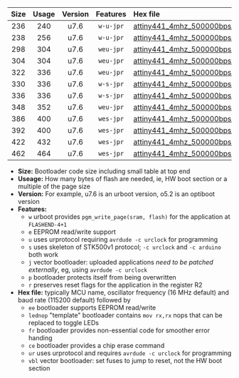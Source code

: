 |Size|Usage|Version|Features|Hex file|
|:-:|:-:|:-:|:-:|:--|
|236|240|u7.6|`w-u-jpr`|[attiny441_4mhz_500000bps_ur_vbl.hex](https://raw.githubusercontent.com/stefanrueger/urboot/main/bootloaders/attiny441/fcpu_4mhz/500000_bps/attiny441_4mhz_500000bps_ur_vbl.hex)|
|238|256|u7.6|`w-u-jpr`|[attiny441_4mhz_500000bps_lednop_ur_vbl.hex](https://raw.githubusercontent.com/stefanrueger/urboot/main/bootloaders/attiny441/fcpu_4mhz/500000_bps/attiny441_4mhz_500000bps_lednop_ur_vbl.hex)|
|298|304|u7.6|`weu-jpr`|[attiny441_4mhz_500000bps_ee_ur_vbl.hex](https://raw.githubusercontent.com/stefanrueger/urboot/main/bootloaders/attiny441/fcpu_4mhz/500000_bps/attiny441_4mhz_500000bps_ee_ur_vbl.hex)|
|304|304|u7.6|`weu-jpr`|[attiny441_4mhz_500000bps_ee_lednop_ur_vbl.hex](https://raw.githubusercontent.com/stefanrueger/urboot/main/bootloaders/attiny441/fcpu_4mhz/500000_bps/attiny441_4mhz_500000bps_ee_lednop_ur_vbl.hex)|
|322|336|u7.6|`weu-jpr`|[attiny441_4mhz_500000bps_ee_lednop_fr_ur_vbl.hex](https://raw.githubusercontent.com/stefanrueger/urboot/main/bootloaders/attiny441/fcpu_4mhz/500000_bps/attiny441_4mhz_500000bps_ee_lednop_fr_ur_vbl.hex)|
|330|336|u7.6|`w-s-jpr`|[attiny441_4mhz_500000bps_vbl.hex](https://raw.githubusercontent.com/stefanrueger/urboot/main/bootloaders/attiny441/fcpu_4mhz/500000_bps/attiny441_4mhz_500000bps_vbl.hex)|
|336|336|u7.6|`w-s-jpr`|[attiny441_4mhz_500000bps_lednop_vbl.hex](https://raw.githubusercontent.com/stefanrueger/urboot/main/bootloaders/attiny441/fcpu_4mhz/500000_bps/attiny441_4mhz_500000bps_lednop_vbl.hex)|
|348|352|u7.6|`weu-jpr`|[attiny441_4mhz_500000bps_ee_lednop_fr_ce_ur_vbl.hex](https://raw.githubusercontent.com/stefanrueger/urboot/main/bootloaders/attiny441/fcpu_4mhz/500000_bps/attiny441_4mhz_500000bps_ee_lednop_fr_ce_ur_vbl.hex)|
|386|400|u7.6|`wes-jpr`|[attiny441_4mhz_500000bps_ee_vbl.hex](https://raw.githubusercontent.com/stefanrueger/urboot/main/bootloaders/attiny441/fcpu_4mhz/500000_bps/attiny441_4mhz_500000bps_ee_vbl.hex)|
|392|400|u7.6|`wes-jpr`|[attiny441_4mhz_500000bps_ee_lednop_vbl.hex](https://raw.githubusercontent.com/stefanrueger/urboot/main/bootloaders/attiny441/fcpu_4mhz/500000_bps/attiny441_4mhz_500000bps_ee_lednop_vbl.hex)|
|422|432|u7.6|`wes-jpr`|[attiny441_4mhz_500000bps_ee_lednop_fr_vbl.hex](https://raw.githubusercontent.com/stefanrueger/urboot/main/bootloaders/attiny441/fcpu_4mhz/500000_bps/attiny441_4mhz_500000bps_ee_lednop_fr_vbl.hex)|
|462|464|u7.6|`wes-jpr`|[attiny441_4mhz_500000bps_ee_lednop_fr_ce_vbl.hex](https://raw.githubusercontent.com/stefanrueger/urboot/main/bootloaders/attiny441/fcpu_4mhz/500000_bps/attiny441_4mhz_500000bps_ee_lednop_fr_ce_vbl.hex)|

- **Size:** Bootloader code size including small table at top end
- **Useage:** How many bytes of flash are needed, ie, HW boot section or a multiple of the page size
- **Version:** For example, u7.6 is an urboot version, o5.2 is an optiboot version
- **Features:**
  + `w` urboot provides `pgm_write_page(sram, flash)` for the application at `FLASHEND-4+1`
  + `e` EEPROM read/write support
  + `u` uses urprotocol requiring `avrdude -c urclock` for programming
  + `s` uses skeleton of STK500v1 protocol; `-c urclock` and `-c arduino` both work
  + `j` vector bootloader: uploaded applications *need to be patched externally*, eg, using `avrdude -c urclock`
  + `p` bootloader protects itself from being overwritten
  + `r` preserves reset flags for the application in the register R2
- **Hex file:** typically MCU name, oscillator frequency (16 MHz default) and baud rate (115200 default) followed by
  + `ee` bootloader supports EEPROM read/write
  + `lednop` "template" bootloader contains `mov rx,rx` nops that can be replaced to toggle LEDs
  + `fr` bootloader provides non-essential code for smoother error handing
  + `ce` bootloader provides a chip erase command
  + `ur` uses urprotocol and requires `avrdude -c urclock` for programming
  + `vbl` vector bootloader: set fuses to jump to reset, not the HW boot section
